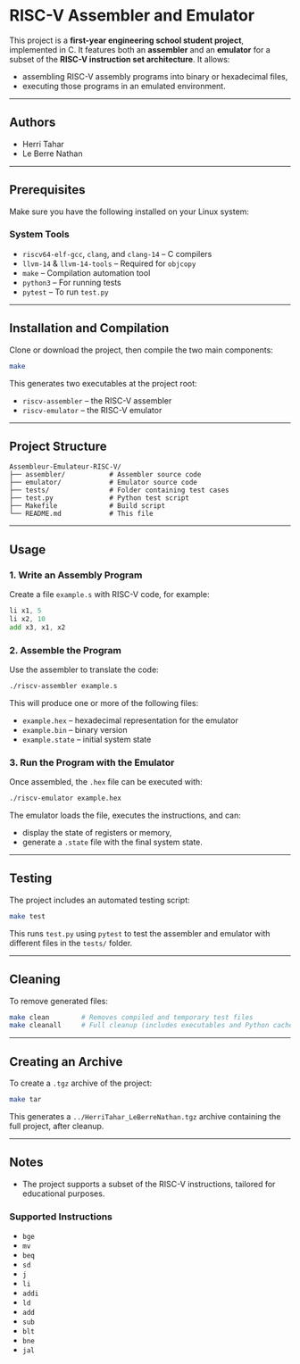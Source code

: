 # RISC-V Assembler and Emulator

This project is a **first-year engineering school student project**, implemented in C. It features both an **assembler** and an **emulator** for a subset of the **RISC-V instruction set architecture**. It allows:

- assembling RISC-V assembly programs into binary or hexadecimal files,
- executing those programs in an emulated environment.

---

## Authors

- Herri Tahar  
- Le Berre Nathan

---

## Prerequisites

Make sure you have the following installed on your Linux system:

### System Tools
- `riscv64-elf-gcc`, `clang`, and `clang-14` – C compilers  
- `llvm-14` & `llvm-14-tools` – Required for `objcopy`  
- `make` – Compilation automation tool  
- `python3` – For running tests  
- `pytest` – To run `test.py`

---

## Installation and Compilation

Clone or download the project, then compile the two main components:

```bash
make
```

This generates two executables at the project root:
- `riscv-assembler` – the RISC-V assembler
- `riscv-emulator` – the RISC-V emulator

---

## Project Structure

```
Assembleur-Emulateur-RISC-V/
├── assembler/           # Assembler source code
├── emulator/            # Emulator source code
├── tests/               # Folder containing test cases
├── test.py              # Python test script
├── Makefile             # Build script
└── README.md            # This file
```

---

## Usage

### 1. Write an Assembly Program

Create a file `example.s` with RISC-V code, for example:

```asm
li x1, 5
li x2, 10
add x3, x1, x2
```

### 2. Assemble the Program

Use the assembler to translate the code:

```bash
./riscv-assembler example.s
```

This will produce one or more of the following files:
- `example.hex` – hexadecimal representation for the emulator
- `example.bin` – binary version
- `example.state` – initial system state

### 3. Run the Program with the Emulator

Once assembled, the `.hex` file can be executed with:

```bash
./riscv-emulator example.hex
```

The emulator loads the file, executes the instructions, and can:
- display the state of registers or memory,
- generate a `.state` file with the final system state.

---

## Testing

The project includes an automated testing script:

```bash
make test
```

This runs `test.py` using `pytest` to test the assembler and emulator with different files in the `tests/` folder.

---

## Cleaning

To remove generated files:

```bash
make clean        # Removes compiled and temporary test files
make cleanall     # Full cleanup (includes executables and Python caches)
```

---

## Creating an Archive

To create a `.tgz` archive of the project:

```bash
make tar
```

This generates a `../HerriTahar_LeBerreNathan.tgz` archive containing the full project, after cleanup.

---

## Notes

- The project supports a subset of the RISC-V instructions, tailored for educational purposes.

### Supported Instructions
- `bge`
- `mv`
- `beq`
- `sd`
- `j`
- `li`
- `addi`
- `ld`
- `add`
- `sub`
- `blt`
- `bne`
- `jal`
